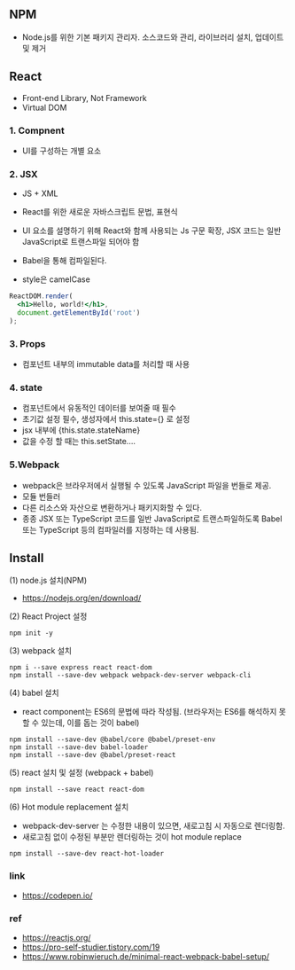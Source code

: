 
## NPM
- Node.js를 위한 기본 패키지 관리자. 소스코드와 관리, 라이브러리 설치, 업데이트 및 제거

## React
- Front-end Library, Not Framework
- Virtual DOM

### 1. Compnent
- UI를 구성하는 개별 요소

### 2. JSX
- JS + XML
- React를 위한 새로운 자바스크립트 문법, 표현식
- UI 요소를 설명하기 위해 React와 함께 사용되는 Js 구문 확장, JSX 코드는 일반 JavaScript로 트랜스파일 되어야 함
- Babel을 통해 컴파일된다.

- style은 camelCase

```jsx
ReactDOM.render(
  <h1>Hello, world!</h1>,
  document.getElementById('root')
);

```

### 3. Props

- 컴포넌트 내부의 immutable data를 처리할 때 사용

### 4. state

- 컴포넌트에서 유동적인 데이터를 보여줄 때 필수
- 초기값 설정 필수, 생성자에서 this.state={} 로 설정
- jsx 내부에 {this.state.stateName}
- 값을 수정 할 때는 this.setState....

### 5.Webpack
- webpack은 브라우저에서 실행될 수 있도록 JavaScript 파일을 번들로 제공. 
- 모듈 번들러
- 다른 리소스와 자산으로 변환하거나 패키지화할 수 있다. 
- 종종 JSX 또는 TypeScript 코드를 일반 JavaScript로 트랜스파일하도록 Babel 또는 TypeScript 등의 컴파일러를 지정하는 데 사용됨.



## Install

 (1) node.js 설치(NPM)
  - https://nodejs.org/en/download/
  
 (2) React Project 설정
 ```npm
 npm init -y
 ```
 
 
 (3) webpack 설치
 ```npm
 npm i --save express react react-dom
 npm install --save-dev webpack webpack-dev-server webpack-cli
 ```
 
 (4) babel 설치
  - react component는 ES6의 문법에 따라 작성됨. (브라우저는 ES6를 해석하지 못할 수 있는데, 이를 돕는 것이 babel)
 
 ```npm
 npm install --save-dev @babel/core @babel/preset-env
 npm install --save-dev babel-loader
 npm install --save-dev @babel/preset-react
 ``` 
 
 (5) react 설치 및 설정 (webpack + babel)
 
 ```npm
 npm install --save react react-dom
 ```
 
 (6) Hot module replacement 설치
 
 - webpack-dev-server 는 수정한 내용이 있으면, 새로고침 시 자동으로 렌더링함.
 - 새로고침 없이 수정된 부분만 렌더링하는 것이 hot module replace
 
 ```npm
 npm install --save-dev react-hot-loader
 ```
 
 ### link
 - https://codepen.io/
 
 ### ref 
  - https://reactjs.org/
  - https://pro-self-studier.tistory.com/19 
  - https://www.robinwieruch.de/minimal-react-webpack-babel-setup/